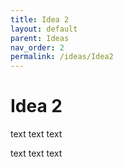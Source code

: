 ```yaml
---
title: Idea 2
layout: default
parent: Ideas
nav_order: 2
permalink: /ideas/Idea2
---
```


# Idea 2

text text text

text text text